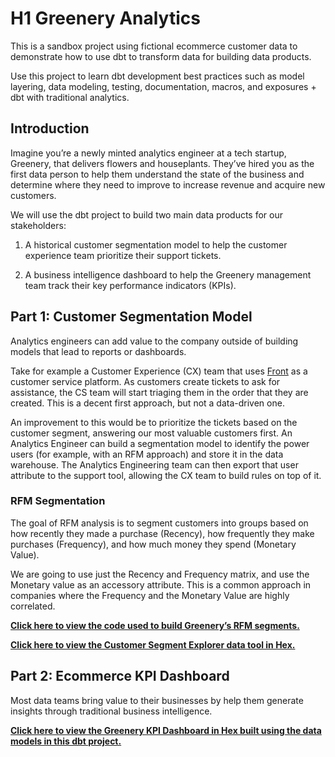 # H1 Greenery Analytics

This is a sandbox project using fictional ecommerce customer data to demonstrate how to use dbt to transform data for building data products.

Use this project to learn dbt development best practices such as model layering, data modeling, testing, documentation, macros, and exposures + dbt with traditional analytics.

## Introduction

Imagine you’re a newly minted analytics engineer at a tech startup, Greenery, that delivers flowers and houseplants. They’ve hired you as the first data person to help them understand the state of the business and determine where they need to improve to increase revenue and acquire new customers.

We will use the dbt project to build two main data products for our stakeholders:

1.  A historical customer segmentation model to help the customer experience team prioritize their support tickets.
    
2.  A business intelligence dashboard to help the Greenery management team track their key performance indicators (KPIs).
 
## Part 1: Customer Segmentation Model

 Analytics engineers can add value to the company outside of building models that lead to reports or dashboards.

Take for example a Customer Experience (CX) team that uses [Front](https://front.com/) as a customer service platform. As customers create tickets to ask for assistance, the CS team will start triaging them in the order that they are created. This is a decent first approach, but not a data-driven one.

An improvement to this would be to prioritize the tickets based on the customer segment, answering our most valuable customers first. An Analytics Engineer can build a segmentation model to identify the power users (for example, with an RFM approach) and store it in the data warehouse. The Analytics Engineering team can then export that user attribute to the support tool, allowing the CX team to build rules on top of it.

### RFM Segmentation

The goal of RFM analysis is to segment customers into groups based on how recently they made a purchase (Recency), how frequently they make purchases (Frequency), and how much money they spend (Monetary Value).

We are going to use just the Recency and Frequency matrix, and use the Monetary value as an accessory attribute. This is a common approach in companies where the Frequency and the Monetary Value are highly correlated.

**[Click here to view the code used to build Greenery’s RFM segments.](https://github.com/saneel-prabhu/data-projects/blob/main/models/marts/fct_hourly_rfm_segments.sql)**

**[Click here to view the Customer Segment Explorer data tool in Hex.](https://app.hex.tech/c437601f-be32-4d9d-9980-40b0221d3d57/app/2afd8b70-1b4d-434d-95a4-bb2c412dd6ee/latest)**


## Part 2: Ecommerce KPI Dashboard

Most data teams bring value to their businesses by help them generate insights through traditional business intelligence.
  
**[Click here to view the Greenery KPI Dashboard in Hex built using the data models in this dbt project.](https://app.hex.tech/c437601f-be32-4d9d-9980-40b0221d3d57/app/8722a823-f110-4f92-9757-883090983fb9/latest)**

